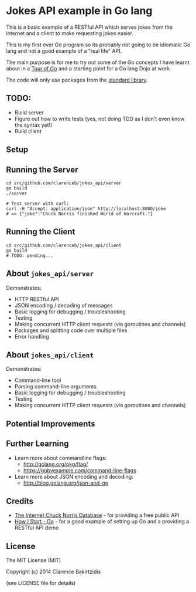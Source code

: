 Jokes API example in Go lang
============================

This is a basic example of a RESTful API which serves jokes from the internet and a client to make requesting jokes easier.

This is my first ever Go program so its probably not going to be idiomatic Go lang and not a good example of a "real life" API.

The main purpose is for me to try out some of the Go concepts I have learnt about in a [Tour of Go](http://tour.golang.org/) and a starting point for a Go lang Dojo at work.

The code will only use packages from the [standard library](http://golang.org/pkg/).

TODO:
-----
* Build server
* Figure out how to write tests (yes, not doing TDD as I don't even know the syntax yet!)
* Build client

Setup
-----

Running the Server
------------------

    cd src/github.com/clarenceb/jokes_api/server
    go build
    ./server

    # Test server with curl:
    curl -H "Accept: application/json" http://localhost:8080/joke
    # => {"joke":"Chuck Norris finished World of Warcraft."}

Running the Client
------------------

    cd src/github.com/clarenceb/jokes_api/client
    go build
    # TODO: pending...

About `jokes_api/server`
-----------------------

Demonstrates:

* HTTP RESTful API
* JSON encoding / decoding of messages
* Basic logging for debugging / troubleshooting
* Testing
* Making concurrent HTTP client requests (via goroutines and channels)
* Packages and splitting code over multiple files
* Error handling

About `jokes_api/client`
-----------------------

Demonstrates:

* Command-line tool
* Parsing command-line arguments
* Basic logging for debugging / troubleshooting
* Testing
* Making concurrent HTTP client requests (via goroutines and channels)

Potential Improvements
----------------------

Further Learning
----------------

* Learn more about commandline flags:
    * http://golang.org/pkg/flag/
    * https://gobyexample.com/command-line-flags
* Learn more about JSON encoding and decoding:
    * http://blog.golang.org/json-and-go

Credits
-------

* [The Internet Chuck Norris Database](http://www.icndb.com/api/) - for providing a free public API
* [How I Start - Go](http://howistart.org/posts/go/1) - for a good example of setting up Go and a providing a RESTful API demo

License
-------

The MIT License (MIT)

Copyright (c) 2014 Clarence Bakirtzidis

(see LICENSE file for details)
